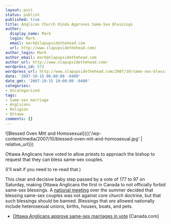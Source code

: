 ```yaml
---
layout: post
status: publish
published: true
title: Anglican Church Kinda Approves Same-Sex Blessings
author:
  display_name: Mark
  login: Mark
  email: mark@slapupsidethehead.com
  url: http://www.slapupsidethehead.com/
author_login: Mark
author_email: mark@slapupsidethehead.com
author_url: http://www.slapupsidethehead.com/
wordpress_id: 573
wordpress_url: http://www.slapupsidethehead.com/2007/10/same-sex-blessings/
date: '2007-10-15 06:00:00 -0400'
date_gmt: '2007-10-15 10:00:00 -0400'
categories:
- Uncategorized
tags:
- Same-sex marriage
- Anglicans
- Religion
- Ottawa
comments: []
---
```

![Blessed Oven Mitt and Homosexual]({{'/wp-content/media/2007/10/blessed-oven-mit-and-homosexual.jpg' | relative_url}})

Ottawa Anglicans have voted to allow priests to approach the bishop to request that they can bless same-sex couples.

(I'll wait if you need to re-read that.)

This clear and decisive baby step passed by a vote of 177 to 97 on Saturday, making Ottawa Anglicans the first in Canada to not officially forbid same-sex blessings. A [national meeting](http://www.slapupsidethehead.com/2007/06/anglican-mixed-message/ "They're such decisive folks") over the summer decided that blessing same-sex couples was not against core church doctrine, but that such blessings should be banned. Blessings that _are_ allowed nationally include heterosexual unions, births, houses, boats, and pets.

- [Ottawa Anglicans approve same-sex marriages in vote](http://www.canada.com/topics/news/national/story.html?id=bae1d20b-761c-4d16-82d6-810609908ae8&k=27424) [Canada.com]
